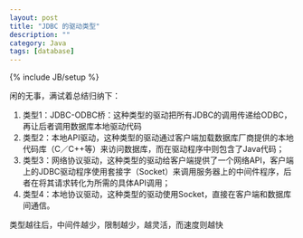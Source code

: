 ```yaml
---
layout: post
title: "JDBC 的驱动类型"
description: ""
category: Java
tags: [database]
---
```

{% include JB/setup %}

闲的无事，满试着总结归纳下：

1. 类型1：JDBC-ODBC桥：这种类型的驱动把所有JDBC的调用传递给ODBC，再让后者调用数据库本地驱动代码
2. 类型2：本地API驱动，这种类型的驱动通过客户端加载数据库厂商提供的本地代码库（C／C++等）来访问数据库，而在驱动程序中则包含了Java代码；
3. 类型3：网络协议驱动，这种类型的驱动给客户端提供了一个网络API，客户端上的JDBC驱动程序使用套接字（Socket）来调用服务器上的中间件程序，后者在将其请求转化为所需的具体API调用；
4. 类型4：本地协议驱动，这种类型的驱动使用Socket，直接在客户端和数据库间通信。

类型越往后，中间件越少，限制越少，越灵活，而速度则越快